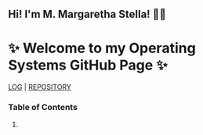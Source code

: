 ## Hi! I'm M. Margaretha Stella! 👋🏻
# ✨ Welcome to my Operating Systems GitHub Page ✨

[LOG](TXT/mylog.txt) | [REPOSITORY](https://github.com/margarethastellaa/os212)

### Table of Contents
1. 
